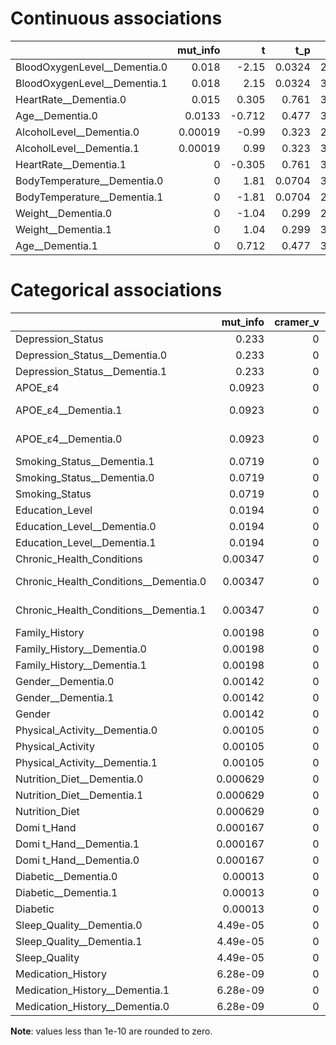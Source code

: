 # Continuous associations

|                              |   mut_info |      t |    t_p |        U |    U_p |      W |    W_p |   cohen_d |   AUROC |    corr |   corr_p |
|:-----------------------------|-----------:|-------:|-------:|---------:|-------:|-------:|-------:|----------:|--------:|--------:|---------:|
| BloodOxygenLevel__Dementia.0 |    0.018   | -2.15  | 0.0324 | 2.78e+04 | 0.0326 |  2.14  | 0.032  |    0.192  |   0.555 |  0.0956 |   0.0326 |
| BloodOxygenLevel__Dementia.1 |    0.018   |  2.15  | 0.0324 | 3.47e+04 | 0.0326 | -2.14  | 0.032  |   -0.192  |   0.555 | -0.0956 |   0.0326 |
| HeartRate__Dementia.0        |    0.015   |  0.305 | 0.761  | 3.17e+04 | 0.749  | -0.32  | 0.749  |   -0.0272 |   0.508 | -0.0136 |   0.761  |
| Age__Dementia.0              |    0.0133  | -0.712 | 0.477  | 3.01e+04 | 0.472  |  0.718 | 0.472  |    0.0638 |   0.519 |  0.0319 |   0.476  |
| AlcoholLevel__Dementia.0     |    0.00019 | -0.99  | 0.323  | 2.96e+04 | 0.319  |  0.997 | 0.319  |    0.0886 |   0.526 |  0.0443 |   0.323  |
| AlcoholLevel__Dementia.1     |    0.00019 |  0.99  | 0.323  | 3.28e+04 | 0.319  | -0.997 | 0.319  |   -0.0886 |   0.526 | -0.0443 |   0.323  |
| HeartRate__Dementia.1        |    0       | -0.305 | 0.761  | 3.07e+04 | 0.749  |  0.32  | 0.749  |    0.0272 |   0.508 |  0.0136 |   0.761  |
| BodyTemperature__Dementia.0  |    0       |  1.81  | 0.0704 | 3.41e+04 | 0.0777 | -1.77  | 0.0772 |   -0.162  |   0.546 | -0.0809 |   0.0708 |
| BodyTemperature__Dementia.1  |    0       | -1.81  | 0.0704 | 2.84e+04 | 0.0777 |  1.77  | 0.0772 |    0.162  |   0.546 |  0.0809 |   0.0708 |
| Weight__Dementia.0           |    0       | -1.04  | 0.299  | 2.95e+04 | 0.288  |  1.06  | 0.29   |    0.0933 |   0.528 |  0.0467 |   0.297  |
| Weight__Dementia.1           |    0       |  1.04  | 0.299  | 3.29e+04 | 0.288  | -1.06  | 0.29   |   -0.0933 |   0.528 | -0.0467 |   0.297  |
| Age__Dementia.1              |    0       |  0.712 | 0.477  | 3.24e+04 | 0.472  | -0.718 | 0.472  |   -0.0638 |   0.519 | -0.0319 |   0.476  |

# Categorical associations

|                                       |   mut_info |   cramer_v |       H |      H_p |
|:--------------------------------------|-----------:|-----------:|--------:|---------:|
| Depression_Status                     |   0.233    |          0 |   0     | 0        |
| Depression_Status__Dementia.0         |   0.233    |          0 |  70.2   | 0        |
| Depression_Status__Dementia.1         |   0.233    |          0 |  56.6   | 0        |
| APOE_ε4                               |   0.0923   |          0 |   0     | 0        |
| APOE_ε4__Dementia.1                   |   0.0923   |          0 |  41.2   | 1.39e-10 |
| APOE_ε4__Dementia.0                   |   0.0923   |          0 |  30.8   | 2.88e-08 |
| Smoking_Status__Dementia.1            |   0.0719   |          0 | 355     | 0        |
| Smoking_Status__Dementia.0            |   0.0719   |          0 | 340     | 0        |
| Smoking_Status                        |   0.0719   |          0 |   0     | 0        |
| Education_Level                       |   0.0194   |          0 |   0     | 0        |
| Education_Level__Dementia.0           |   0.0194   |          0 | 379     | 0        |
| Education_Level__Dementia.1           |   0.0194   |          0 | 389     | 0        |
| Chronic_Health_Conditions             |   0.00347  |          0 |   0     | 0        |
| Chronic_Health_Conditions__Dementia.0 |   0.00347  |          0 |  23     | 1.58e-06 |
| Chronic_Health_Conditions__Dementia.1 |   0.00347  |          0 |  28.8   | 7.96e-08 |
| Family_History                        |   0.00198  |          0 |   0     | 0        |
| Family_History__Dementia.0            |   0.00198  |          0 |   0.064 | 0.8      |
| Family_History__Dementia.1            |   0.00198  |          0 |   1.29  | 0.255    |
| Gender__Dementia.0                    |   0.00142  |          0 |   1.15  | 0.283    |
| Gender__Dementia.1                    |   0.00142  |          0 |   0.036 | 0.85     |
| Gender                                |   0.00142  |          0 |   0     | 0        |
| Physical_Activity__Dementia.0         |   0.00105  |          0 |  77.7   | 0        |
| Physical_Activity                     |   0.00105  |          0 |   0     | 0        |
| Physical_Activity__Dementia.1         |   0.00105  |          0 |  88.2   | 0        |
| Nutrition_Diet__Dementia.0            |   0.000629 |          0 | 104     | 0        |
| Nutrition_Diet__Dementia.1            |   0.000629 |          0 | 115     | 0        |
| Nutrition_Diet                        |   0.000629 |          0 |   0     | 0        |
| Domi   t_Hand                         |   0.000167 |          0 |   0     | 0        |
| Domi   t_Hand__Dementia.1             |   0.000167 |          0 |   2.11  | 0.146    |
| Domi   t_Hand__Dementia.0             |   0.000167 |          0 |   0.324 | 0.569    |
| Diabetic__Dementia.0                  |   0.00013  |          0 |   0.144 | 0.704    |
| Diabetic__Dementia.1                  |   0.00013  |          0 |   0.256 | 0.613    |
| Diabetic                              |   0.00013  |          0 |   0     | 0        |
| Sleep_Quality__Dementia.0             |   4.49e-05 |          0 |   0.144 | 0.704    |
| Sleep_Quality__Dementia.1             |   4.49e-05 |          0 |   1.6   | 0.206    |
| Sleep_Quality                         |   4.49e-05 |          0 |   0     | 0        |
| Medication_History                    |   6.28e-09 |          0 |   0     | 0        |
| Medication_History__Dementia.1        |   6.28e-09 |          0 |   0.256 | 0.613    |
| Medication_History__Dementia.0        |   6.28e-09 |          0 |   0.144 | 0.704    |

**Note**: values less than 1e-10 are rounded to zero.
